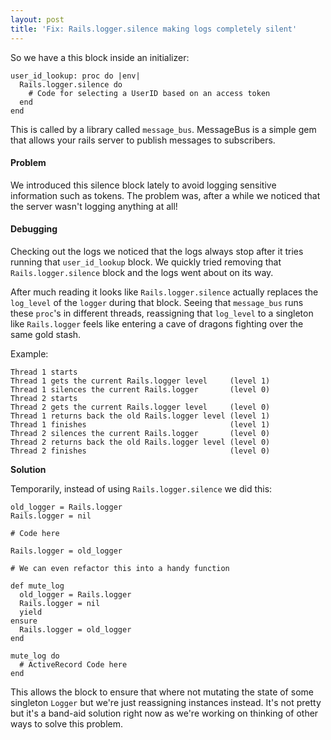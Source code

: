 ```yaml
---
layout: post
title: 'Fix: Rails.logger.silence making logs completely silent'
---
```


So we have a this block inside an initializer:

```
user_id_lookup: proc do |env|
  Rails.logger.silence do
    # Code for selecting a UserID based on an access token
  end
end 
```

This is called by a library called `message_bus`. MessageBus is a simple gem that allows your rails server to publish messages to subscribers.

#### Problem

We introduced this silence block lately to avoid logging sensitive information such as tokens. The problem was, after a while we noticed that the server wasn't logging anything at all!

#### Debugging

Checking out the logs we noticed that the logs always stop after it tries running that `user_id_lookup` block. We quickly tried removing that `Rails.logger.silence` block and the logs went about on its way.

After much reading it looks like `Rails.logger.silence` actually replaces the `log_level` of the `logger` during that block. Seeing that `message_bus` runs these `proc`'s in different threads, reassigning that `log_level` to a singleton like `Rails.logger` feels like entering a cave of dragons fighting over the same gold stash.

Example:

```
Thread 1 starts
Thread 1 gets the current Rails.logger level     (level 1)
Thread 1 silences the current Rails.logger       (level 0)
Thread 2 starts
Thread 2 gets the current Rails.logger level     (level 0)
Thread 1 returns back the old Rails.logger level (level 1)
Thread 1 finishes                                (level 1)
Thread 2 silences the current Rails.logger       (level 0)
Thread 2 returns back the old Rails.logger level (level 0)
Thread 2 finishes                                (level 0)
```

**Solution**

Temporarily, instead of using `Rails.logger.silence` we did this:

```
old_logger = Rails.logger 
Rails.logger = nil

# Code here

Rails.logger = old_logger

# We can even refactor this into a handy function

def mute_log
  old_logger = Rails.logger
  Rails.logger = nil
  yield 
ensure
  Rails.logger = old_logger
end

mute_log do
  # ActiveRecord Code here
end
```

This allows the block to ensure that where not mutating the state of some singleton `Logger` but we're just reassigning instances instead. It's not pretty but it's a band-aid solution right now as we're working on thinking of other ways to solve this problem.